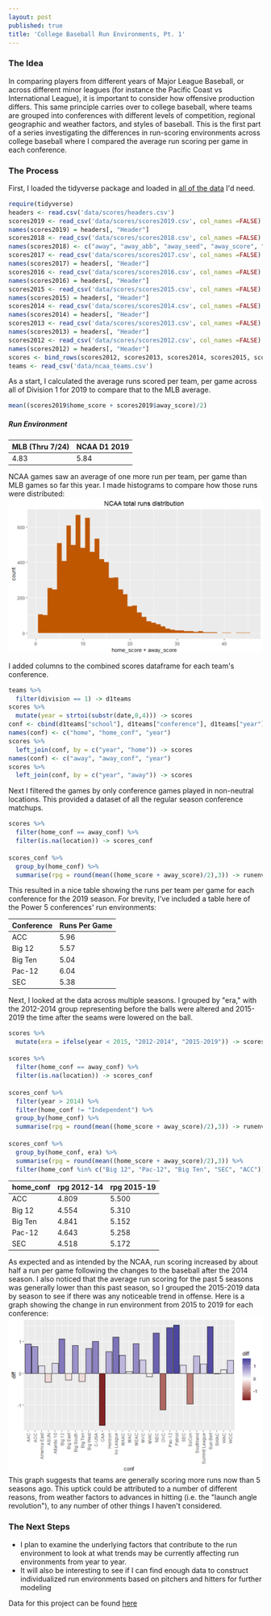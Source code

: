 ```yaml
---
layout: post
published: true
title: 'College Baseball Run Environments, Pt. 1'
---
```

### The Idea

In comparing players from different years of Major League Baseball, or across different minor leagues (for instance the Pacific Coast vs International League), it is important to consider how offensive production differs. This same principle carries over to college baseball, where teams are grouped into conferences with  different levels of competition, regional geographic and weather factors, and styles of baseball. This is the first part of a series investigating the differences in run-scoring environments across college baseball where I compared the average run scoring per game in each conference.


### The Process
First, I loaded the tidyverse package and loaded in [all of the data](https://github.com/milesok/milesok.github.io/tree/master/files/run_env_files) I'd need.
```R
require(tidyverse)
headers <- read.csv('data/scores/headers.csv')
scores2019 <- read_csv('data/scores/scores2019.csv', col_names =FALSE)
names(scores2019) = headers[, "Header"]
scores2018 <- read_csv('data/scores/scores2018.csv', col_names =FALSE)
names(scores2018) <- c("away", "away_abb", "away_seed", "away_score", "home", "home_abb", "home_seed", "home_score", "location", "innings", "date")
scores2017 <- read_csv('data/scores/scores2017.csv', col_names =FALSE)
names(scores2017) = headers[, "Header"]
scores2016 <- read_csv('data/scores/scores2016.csv', col_names =FALSE)
names(scores2016) = headers[, "Header"]
scores2015 <- read_csv('data/scores/scores2015.csv', col_names =FALSE)
names(scores2015) = headers[, "Header"]
scores2014 <- read_csv('data/scores/scores2014.csv', col_names =FALSE)
names(scores2014) = headers[, "Header"]
scores2013 <- read_csv('data/scores/scores2013.csv', col_names =FALSE)
names(scores2013) = headers[, "Header"]
scores2012 <- read_csv('data/scores/scores2012.csv', col_names =FALSE)
names(scores2012) = headers[, "Header"]
scores <- bind_rows(scores2012, scores2013, scores2014, scores2015, scores2016, scores2017, scores2018, scores2019)
teams <- read_csv('data/ncaa_teams.csv')
```
As a start, I calculated the average runs scored per team, per game across all of Division 1 for 2019 to compare that to the MLB average.
```r
mean((scores2019$home_score + scores2019$away_score)/2)
```
##### Run Environment  

| MLB (Thru 7/24) | NCAA D1 2019 |
|-----------------|--------------|
| 4.83            | 5.84         |  

NCAA games saw an average of one more run per team, per game than MLB games so far this year. I made histograms to compare how those runs were distributed:
![ncaahist](https://github.com/milesok/milesok.github.io/blob/master/files/run_env_img/ncaa_run_dist.PNG?raw=true)


I added columns to the combined scores dataframe for each team's conference.
```r
teams %>%
  filter(division == 1) -> d1teams
scores %>%
  mutate(year = strtoi(substr(date,0,4))) -> scores
conf <- cbind(d1teams["school"], d1teams["conference"], d1teams["year"])
names(conf) <- c("home", "home_conf", "year")
scores %>%
  left_join(conf, by = c("year", "home")) -> scores
names(conf) <- c("away", "away_conf", "year")
scores %>%
  left_join(conf, by = c("year", "away")) -> scores
```

Next I filtered the games by only conference games played in non-neutral locations. This provided a dataset of all the regular season conference matchups.  
```r
scores %>%
  filter(home_conf == away_conf) %>%
  filter(is.na(location)) -> scores_conf

scores_conf %>%
  group_by(home_conf) %>%
  summarise(rpg = round(mean((home_score + away_score)/2),3)) -> runenvconf
```
This resulted in a nice table showing the runs per team per game for each conference for the 2019 season. For brevity, I've included a table here of the Power 5 conferences' run environments:

| Conference | Runs Per Game |
|------------|---------------|
| ACC        | 5.96          |
| Big 12     | 5.57          |
| Big Ten    | 5.04          |
| Pac-12     | 6.04          |
| SEC        | 5.38          |

Next, I looked at the data across multiple seasons. I grouped by "era," with the 2012-2014 group representing before the balls were altered and 2015-2019 the time after the seams were lowered on the ball.
```r
scores %>%
  mutate(era = ifelse(year < 2015, "2012-2014", "2015-2019")) -> scores

scores %>%
  filter(home_conf == away_conf) %>%
  filter(is.na(location)) -> scores_conf

scores_conf %>%
  filter(year > 2014) %>%
  filter(home_conf != "Independent") %>%
  group_by(home_conf) %>%
  summarise(rpg = round(mean((home_score + away_score)/2),3)) -> runenvconf

scores_conf %>%
  group_by(home_conf, era) %>%
  summarise(rpg = round(mean((home_score + away_score)/2),3)) %>%
  filter(home_conf %in% c("Big 12", "Pac-12", "Big Ten", "SEC", "ACC")) -> p5runenv
```  

| home_conf | rpg 2012-14| rpg 2015-19|  
|----|----|----|  
| ACC | 4.809 | 5.500 |  
| Big 12 | 4.554 | 5.310 |  
| Big Ten | 4.841 | 5.152 |  
| Pac-12 | 4.643 | 5.258 |  
| SEC | 4.518 | 5.172 |  

As expected and as intended by the NCAA, run scoring increased by about half a run per game following the changes to the baseball after the 2014 season. I also noticed that the average run scoring for the past 5 seasons was generally lower than this past season, so I grouped the 2015-2019 data by season to see if there was any noticeable trend in offense. Here is a graph showing the change in run environment from 2015 to 2019 for each conference:
![runenvdiff](https://github.com/milesok/milesok.github.io/blob/master/files/run_env_img/run_env_chg_15-19.PNG?raw=true)  
This graph suggests that teams are generally scoring more runs now than 5 seasons ago. This uptick could be attributed to a number of different reasons, from weather factors to advances in hitting (i.e. the "launch angle revolution"), to any number of other things I haven't considered.


### The Next Steps

* I plan to examine the underlying factors that contribute to the run environment to look at what trends may be currently affecting run environments from year to year.
* It will also be interesting to see if I can find enough data to construct individualized run environments based on pitchers and hitters for further modeling


Data for this project can be found [here](https://github.com/milesok/milesok.github.io/tree/master/files/run_env_files)
